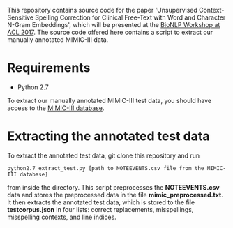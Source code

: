 This repository contains source code for the paper 'Unsupervised Context-Sensitive Spelling Correction for Clinical Free-Text with Word and Character N-Gram Embeddings', which will be presented at the [BioNLP Workshop at ACL 2017](http://www.aclweb.org/aclwiki/index.php?title=BioNLP_Workshop). The source code offered here contains a script to extract our manually annotated MIMIC-III data.

# Requirements

* Python 2.7

To extract our manually annotated MIMIC-III test data, you should have access to the [MIMIC-III database](https://mimic.physionet.org).

# Extracting the annotated test data

To extract the annotated test data, git clone this repository and run

```python2.7 extract_test.py [path to NOTEEVENTS.csv file from the MIMIC-III database]```

from inside the directory. This script preprocesses the **NOTEEVENTS.csv** data and stores the preprocessed data in the file **mimic_preprocessed.txt**. It then extracts the annotated 
test data, which is stored to the file **testcorpus.json** in four lists: correct replacements, misspellings, misspelling contexts, and line indices.
